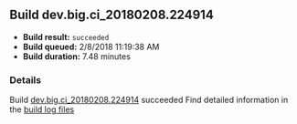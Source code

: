 ## Build dev.big.ci_20180208.224914
- **Build result:** `succeeded`
- **Build queued:** 2/8/2018 11:19:38 AM
- **Build duration:** 7.48 minutes
### Details
Build [dev.big.ci_20180208.224914](https://winappstudio.visualstudio.com/web/build.aspx?pcguid=a4ef43be-68ce-4195-a619-079b4d9834c2&builduri=vstfs%3a%2f%2f%2fBuild%2fBuild%2f24914) succeeded
Find detailed information in the [build log files](https://uwpctdiags.blob.core.windows.net/buildlogs/dev.big.ci_20180208.224914_logs.zip)
